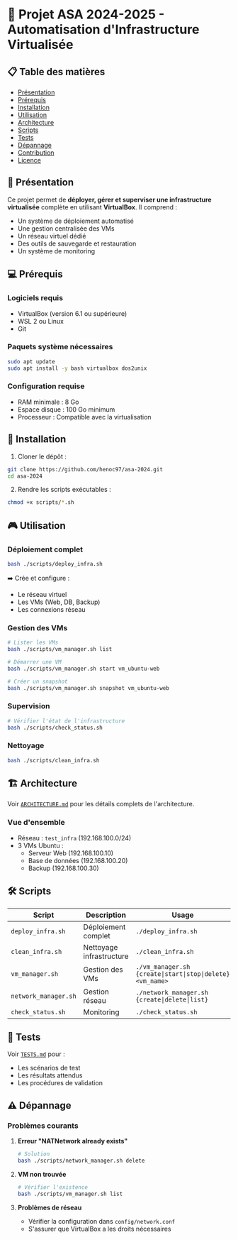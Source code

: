 # 🚀 Projet ASA 2024-2025 - Automatisation d'Infrastructure Virtualisée

## 📋 Table des matières

- [Présentation](#-présentation)
- [Prérequis](#-prérequis)
- [Installation](#-installation)
- [Utilisation](#-utilisation)
- [Architecture](#-architecture)
- [Scripts](#-scripts)
- [Tests](#-tests)
- [Dépannage](#-dépannage)
- [Contribution](#-contribution)
- [Licence](#-licence)

## 🎯 Présentation

Ce projet permet de **déployer, gérer et superviser une infrastructure virtualisée** complète en utilisant **VirtualBox**. Il comprend :

- Un système de déploiement automatisé
- Une gestion centralisée des VMs
- Un réseau virtuel dédié
- Des outils de sauvegarde et restauration
- Un système de monitoring

## 💻 Prérequis

### Logiciels requis

- VirtualBox (version 6.1 ou supérieure)
- WSL 2 ou Linux
- Git

### Paquets système nécessaires

```bash
sudo apt update
sudo apt install -y bash virtualbox dos2unix
```

### Configuration requise

- RAM minimale : 8 Go
- Espace disque : 100 Go minimum
- Processeur : Compatible avec la virtualisation

## 🔧 Installation

1. Cloner le dépôt :

```bash
git clone https://github.com/henoc97/asa-2024.git
cd asa-2024
```

2. Rendre les scripts exécutables :

```bash
chmod +x scripts/*.sh
```

## 🎮 Utilisation

### Déploiement complet

```bash
bash ./scripts/deploy_infra.sh
```

➡️ Crée et configure :

- Le réseau virtuel
- Les VMs (Web, DB, Backup)
- Les connexions réseau

### Gestion des VMs

```bash
# Lister les VMs
bash ./scripts/vm_manager.sh list

# Démarrer une VM
bash ./scripts/vm_manager.sh start vm_ubuntu-web

# Créer un snapshot
bash ./scripts/vm_manager.sh snapshot vm_ubuntu-web
```

### Supervision

```bash
# Vérifier l'état de l'infrastructure
bash ./scripts/check_status.sh
```

### Nettoyage

```bash
bash ./scripts/clean_infra.sh
```

## 🏗 Architecture

Voir [`ARCHITECTURE.md`](docs/ARCHITECTURE.md) pour les détails complets de l'architecture.

### Vue d'ensemble

- Réseau : `test_infra` (192.168.100.0/24)
- 3 VMs Ubuntu :
  - Serveur Web (192.168.100.10)
  - Base de données (192.168.100.20)
  - Backup (192.168.100.30)

## 🛠 Scripts

| Script               | Description              | Usage                                                     |
| -------------------- | ------------------------ | --------------------------------------------------------- |
| `deploy_infra.sh`    | Déploiement complet      | `./deploy_infra.sh`                                       |
| `clean_infra.sh`     | Nettoyage infrastructure | `./clean_infra.sh`                                        |
| `vm_manager.sh`      | Gestion des VMs          | `./vm_manager.sh {create\|start\|stop\|delete} <vm_name>` |
| `network_manager.sh` | Gestion réseau           | `./network_manager.sh {create\|delete\|list}`             |
| `check_status.sh`    | Monitoring               | `./check_status.sh`                                       |

## 🧪 Tests

Voir [`TESTS.md`](tests/TESTS.md) pour :

- Les scénarios de test
- Les résultats attendus
- Les procédures de validation

## ⚠️ Dépannage

### Problèmes courants

1. **Erreur "NATNetwork already exists"**

   ```bash
   # Solution
   bash ./scripts/network_manager.sh delete
   ```

2. **VM non trouvée**

   ```bash
   # Vérifier l'existence
   bash ./scripts/vm_manager.sh list
   ```

3. **Problèmes de réseau**
   - Vérifier la configuration dans `config/network.conf`
   - S'assurer que VirtualBox a les droits nécessaires
